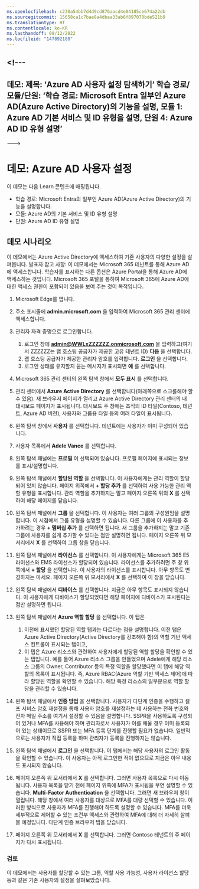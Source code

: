 ```yaml
---
ms.openlocfilehash: c230a54bb7d4d9cd876aacd4e04185ce674a22db
ms.sourcegitcommit: 15658ca1c7bae8a4dbaa33ab6f897070bde521b9
ms.translationtype: HT
ms.contentlocale: ko-KR
ms.lasthandoff: 09/12/2022
ms.locfileid: "147892188"
---
```

<a name="---"></a><!---
---
데모: 제목: ‘Azure AD 사용자 설정 탐색하기’ 학습 경로/모듈/단원: ‘학습 경로: Microsoft Entra 일부인 Azure AD(Azure Active Directory)의 기능을 설명, 모듈 1: Azure AD 기본 서비스 및 ID 유형을 설명, 단원 4: Azure AD ID 유형 설명’
---
--->

# <a name="demo-azure-ad-user-settings"></a>데모: Azure AD 사용자 설정

이 데모는 다음 Learn 콘텐츠에 매핑됩니다.

- 학습 경로: Microsoft Entra의 일부인 Azure AD(Azure Active Directory)의 기능을 설명합니다.
- 모듈: Azure AD의 기본 서비스 및 ID 유형 설명
- 단원: Azure AD ID 유형 설명

## <a name="demo-scenario"></a>데모 시나리오

이 데모에서는 Azure Active Directory에 액세스하여 기존 사용자의 다양한 설정을 살펴봅니다.  발표자 참고 사항:  이 데모에서는 Microsoft 365 테넌트를 통해 Azure AD에 액세스합니다. 학습자를 표시하는 다른 옵션은 Azure Portal을 통해 Azure AD에 액세스하는 것입니다. Microsoft 365 포털을 통하여 Microsoft 365에 Azure AD에 대한 액세스 권한이 포함되어 있음을 보여 주는 것이 목적입니다.

1. Microsoft Edge를 엽니다.

1. 주소 표시줄에 **admin.microsoft.com** 을 입력하여 Microsoft 365 관리 센터에 액세스합니다.

1. 관리자 자격 증명으로 로그인합니다.
    1. 로그인 창에 **admin@WWLxZZZZZZ.onmicrosoft.com** 을 입력하고(여기서 ZZZZZZ는 랩 호스팅 공급자가 제공한 고유 테넌트 ID) **다음** 을 선택합니다.
    1. 랩 호스팅 공급자가 제공한 관리자 암호를 입력합니다. **로그인** 을 선택합니다.
    1. 로그인 상태를 유지할지 묻는 메시지가 표시되면 **예** 를 선택합니다.

1. Microsoft 365 관리 센터의 왼쪽 탐색 창에서 **모두 표시** 를 선택합니다.

1. 관리 센터에서 **Azure Active Directory** 를 선택합니다(아래쪽으로 스크롤해야 할 수 있음).  새 브라우저 페이지가 열리고 Azure Active Directory 관리 센터의 내 대시보드 페이지가 표시됩니다. 대시보드 주 창에는 조직의 ID 타일(Contoso, 테넌트, Azure AD 버전), 사용자와 그룹용 타일 등의 여러 타일이 표시됩니다.

1. 왼쪽 탐색 창에서 **사용자** 를 선택합니다. 테넌트에는 사용자가 이미 구성되어 있습니다.

1. 사용자 목록에서 **Adele Vance** 를 선택합니다.

1. 왼쪽 탐색 패널에는 **프로필** 이 선택되어 있습니다.  프로필 페이지에 표시되는 정보를 표시/설명합니다.

1. 왼쪽 탐색 패널에서 **할당된 역할** 을 선택합니다.  이 사용자에게는 관리 역할이 할당되어 있지 않습니다.  페이지 위쪽에서 **+ 할당 추가** 를 선택하여 사용 가능한 관리 역할 유형을 표시합니다.  관리 역할을 추가하지는 말고 페이지 오른쪽 위의 **X** 를 선택하여 해당 페이지를 닫습니다.

1. 왼쪽 탐색 패널에서 **그룹** 을 선택합니다.  이 사용자는 여러 그룹의 구성원임을 설명합니다.  이 시점에서 그룹 유형을 설명할 수 있습니다.  다른 그룹에 이 사용자를 추가하려는 경우 **+ 멤버십 추가** 를 선택하면 됩니다.  새 그룹을 추가하지는 말고 기존 그룹에 사용자를 쉽게 추가할 수 있다는 점만 설명하면 됩니다. 페이지 오른쪽 위 모서리에서 **X** 를 선택하여 그룹 창을 닫습니다.

1. 왼쪽 탐색 패널에서 **라이선스** 를 선택합니다. 이 사용자에게는 Microsoft 365 E5 라이선스와 EMS 라이선스가 할당되어 있습니다.  라이선스를 추가하려면 주 창 위쪽에서 **+ 할당** 을 선택합니다.  이 사용자의 라이선스를 표시합니다. 아무 항목도 변경하지는 마세요.  페이지 오른쪽 위 모서리에서 **X** 를 선택하여 이 창을 닫습니다.

1. 왼쪽 탐색 패널에서 **디바이스** 를 선택합니다.  지금은 아무 항목도 표시되지 않습니다. 이 사용자에게 디바이스가 할당되었다면 해당 페이지에 디바이스가 표시된다는 점만 설명하면 됩니다.

1. 왼쪽 탐색 패널에서 **Azure 역할 할당** 을 선택합니다.  이 탭은
    1. 이전에 표시했던 할당된 역할 탭과는 다르다는 점을 설명합니다. 이전 탭은 Azure Active Directory(Active Directory를 강조해야 함)의 역할 기반 액세스 컨트롤이 표시되는 탭이고,
    1. 이 탭은 Azure 리소스와 관련하여 사용자에게 할당된 역할 할당을 확인할 수 있는 탭입니다. 예를 들어 Azure 리소스 그룹을 만들었으며 Adele에게 해당 리소스 그룹의 Owner, Contributor 등의 특정 역할을 할당했다면 이 탭에 해당 역할의 목록이 표시됩니다. 즉, Azure RBAC(Azure 역할 기반 액세스 제어)에 따라 할당된 역할을 확인할 수 있습니다. 해당 특정 리소스의 일부분으로 역할 할당을 관리할 수 있습니다.

1. 왼쪽 탐색 패널에서 **인증 방법** 을 선택합니다.  사용자가 다단계 인증을 수행하고 셀프 서비스 암호 재설정을 통해 사용자 암호를 재설정하는 데 사용하는 전화 번호와 전자 메일 주소를 여기서 설정할 수 있음을 설명합니다. SSPR을 사용하도록 구성되어 있거나 MFA를 사용해야 하며 관리자로서 사용자가 이를 채울 경우 이미 등록되어 있는 상태이므로 SSPR 또는 MFA 등록 단계를 진행할 필요가 없습니다.  일반적으로는 사용자가 직접 등록을 하며 관리자가 등록을 진행하지는 않습니다.

1. 왼쪽 탐색 패널에서 **로그인** 을 선택합니다.  이 탭에서는 해당 사용자의 로그인 활동을 확인할 수 있습니다.  이 사용자는 아직 로그인한 적이 없으므로 지금은 아무 내용도 표시되지 않습니다.

1. 페이지 오른쪽 위 모서리에서 **X** 를 선택합니다. 그러면 사용자 목록으로 다시 이동됩니다.  사용자 목록을 닫기 전에 페이지 위쪽에 MFA가 표시됨을 부연 설명할 수 있습니다.  **Multi-Factor Authentication** 을 선택합니다.  그러면 새 브라우저 창이 열립니다.  해당 창에서 여러 사용자를 대상으로 MFA를 대량 선택할 수 있습니다.  이러한 방식으로 사용자가 MFA를 진행해야 하도록 설정할 수 있습니다.  MFA를 더욱 세부적으로 제어할 수 있는 조건부 액세스와 관련하여 MFA에 대해 더 자세히 살펴볼 예정입니다.  다단계 인증 브라우저 탭을 닫습니다.

1. 페이지 오른쪽 위 모서리에서 **X** 를 선택합니다. 그러면 Contoso 테넌트의 주 페이지가 다시 표시됩니다.

### <a name="review"></a>검토

이 데모에서는 사용자를 할당할 수 있는 그룹, 역할 사용 가능성, 사용자 라이선스 할당 등과 같은 기존 사용자의 설정을 살펴보았습니다.
